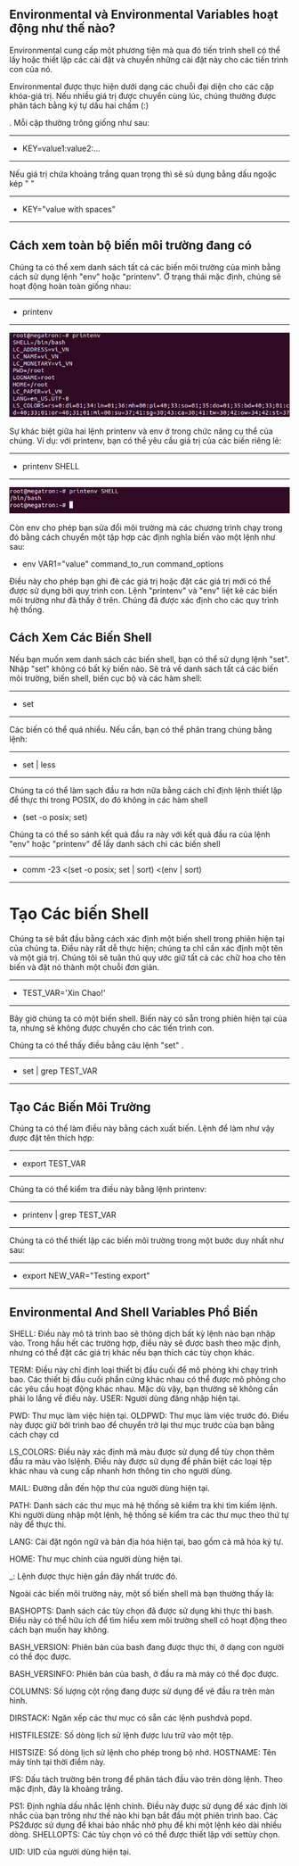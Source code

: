 ## Environmental và Environmental Variables hoạt động như thế nào?


Environmental cung cấp một phương tiện mà qua đó tiến trình shell có thể lấy hoặc thiết lập các cài đặt và chuyển những cài đặt này cho các tiến trình con của nó.

Environmental được thực hiện dưới dạng các chuỗi đại diện cho các cặp khóa-giá trị. Nếu nhiều giá trị được chuyển cùng lúc, chúng thường được phân tách bằng ký tự dấu hai chấm (:)

. Mỗi cặp thường trông giống như sau:

---
- KEY=value1:value2:...
---

Nếu giá trị chứa khoảng trắng quan trọng thì sẽ sủ dụng bằng dấu ngoặc kép " "

---
- KEY="value with spaces"
---

## Cách xem toàn bộ biến môi trường đang có

Chúng ta có thể xem danh sách tất cả các biến môi trường của mình bằng cách sử dụng lệnh "env" hoặc "printenv". Ở trạng thái mặc định, chúng sẽ hoạt động hoàn toàn giống nhau:

---
- printenv
---

![Printenvimage](Image/printenvimage.png)


Sự khác biệt giữa hai lệnh printenv và env ở trong chức năng cụ thể của chúng. Ví dụ: với printenv, bạn có thể yêu cầu giá trị của các biến riêng lẻ:

---
- printenv SHELL
---

![Printenvimage2](Image/printenvimage2.png)


Còn env cho phép bạn sửa đổi môi trường mà các chương trình chạy trong đó bằng cách chuyển một tập hợp các định nghĩa biến vào một lệnh như sau:

- env VAR1="value" command_to_run command_options

Điều này cho phép bạn ghi đè các giá trị hoặc đặt các giá trị mới có thể được sử dụng bởi quy trình con. Lệnh "printenv" và "env" liệt kê các biến môi trường như đã thấy ở trên. Chúng đã được xác định cho các quy trình hệ thống.

## Cách Xem Các Biến Shell

 Nếu bạn muốn xem danh sách các biến shell, bạn có thể sử dụng lệnh "set". Nhập "set" không có bất kỳ biến nào. Sẽ trả về danh sách tất cả các biến môi trường, biến shell, biến cục bộ và các hàm shell:

---
 - set
---

Các biến có thể quá nhiều. Nếu cần, bạn có thể phân trang chúng bằng lệnh:

---
- set | less
---

Chúng ta có thể làm sạch đầu ra hơn nữa bằng cách chỉ định lệnh thiết lập để thực thi trong POSIX, do đó không in các hàm shell

- (set -o posix; set)

Chúng ta có thể so sánh kết quả đầu ra này với kết quả đầu ra của lệnh "env" hoặc "printenv" để lấy danh sách chỉ các biến shell

---
- comm -23 <(set -o posix; set | sort) <(env | sort)
---

# Tạo Các biến Shell

Chúng ta sẽ bắt đầu bằng cách xác định một biến shell trong phiên hiện tại của chúng ta. Điều này rất dễ thực hiện; chúng ta chỉ cần xác định một tên và một giá trị. Chúng tôi sẽ tuân thủ quy ước giữ tất cả các chữ hoa cho tên biến và đặt nó thành một chuỗi đơn giản.

---
- TEST_VAR='Xin Chao!'
---

Bây giờ chúng ta có một biến shell. Biến này có sẵn trong phiên hiện tại của ta, nhưng sẽ không được chuyển cho các tiến trình con.

Chúng ta có thể thấy điều bằng câu lệnh "set" .

---
- set | grep TEST_VAR
---

## Tạo Các Biến Môi Trường

Chúng ta có thể làm điều này bằng cách xuất biến. Lệnh để làm như vậy được đặt tên thích hợp:

---
- export TEST_VAR
---

Chúng ta có thể kiểm tra điều này bằng lệnh printenv:

---
- printenv | grep TEST_VAR
---

Chúng ta có thể thiết lập các biến môi trường trong một bước duy nhất như sau:

---
- export NEW_VAR="Testing export"
---

## Environmental And Shell Variables Phổ Biến

SHELL:  Điều này mô tả trình bao sẽ thông dịch bất kỳ lệnh nào bạn nhập vào. Trong hầu hết các trường hợp, điều này sẽ được bash theo mặc định, nhưng có thể đặt các giá trị khác nếu bạn thích các tùy chọn khác.

TERM:  Điều này chỉ định loại thiết bị đầu cuối để mô phỏng khi chạy trình bao. Các thiết bị đầu cuối phần cứng khác nhau có thể được mô phỏng cho các yêu cầu hoạt động khác nhau. Mặc dù vậy, bạn thường sẽ không cần phải lo lắng về điều này.
USER: Người dùng đăng nhập hiện tại.

PWD:  Thư mục làm việc hiện tại.
OLDPWD: Thư mục làm việc trước đó. Điều này được giữ bởi trình bao để chuyển trở lại thư mục trước của bạn bằng cách chạy cd 


LS_COLORS:   Điều này xác định mã màu được sử dụng để tùy chọn thêm đầu ra màu vào lslệnh. Điều này được sử dụng để phân biệt các loại tệp khác nhau và cung cấp nhanh hơn thông tin cho người dùng.

MAIL: Đường dẫn đến hộp thư của người dùng hiện tại.

PATH: Danh sách các thư mục mà hệ thống sẽ kiểm tra khi tìm kiếm lệnh. Khi người dùng nhập một lệnh, hệ thống sẽ kiểm tra các thư mục theo thứ tự này để thực thi.

LANG: Cài đặt ngôn ngữ và bản địa hóa hiện tại, bao gồm cả mã hóa ký tự.

HOME: Thư mục chính của người dùng hiện tại.

_: Lệnh được thực hiện gần đây nhất trước đó.

Ngoài các biến môi trường này, một số biến shell mà bạn thường thấy là:

BASHOPTS: Danh sách các tùy chọn đã được sử dụng khi thực thi bash. Điều này có thể hữu ích để tìm hiểu xem môi trường shell có hoạt động theo cách bạn muốn hay không.

BASH_VERSION: Phiên bản của bash đang được thực thi, ở dạng con người có thể đọc được.

BASH_VERSINFO: Phiên bản của bash, ở đầu ra mà máy có thể đọc được.

COLUMNS: Số lượng cột rộng đang được sử dụng để vẽ đầu ra trên màn hình.

DIRSTACK: Ngăn xếp các thư mục có sẵn các lệnh pushdvà popd.

HISTFILESIZE: Số dòng lịch sử lệnh được lưu trữ vào một tệp.

HISTSIZE: Số dòng lịch sử lệnh cho phép trong bộ nhớ.
HOSTNAME: Tên máy tính tại thời điểm này.

IFS: Dấu tách trường bên trong để phân tách đầu vào trên dòng lệnh. Theo mặc định, đây là khoảng trắng.

PS1: Định nghĩa dấu nhắc lệnh chính. Điều này được sử dụng để xác định lời nhắc của bạn trông như thế nào khi bạn bắt đầu một phiên trình bao. Các PS2được sử dụng để khai báo nhắc nhở phụ để khi một lệnh kéo dài nhiều dòng.
SHELLOPTS: Các tùy chọn vỏ có thể được thiết lập với settùy chọn.

UID: UID của người dùng hiện tại.




